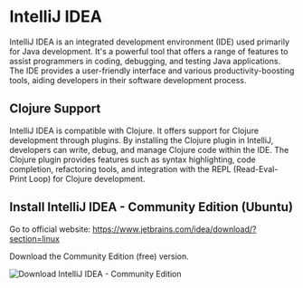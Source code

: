 # IntelliJ IDEA

IntelliJ IDEA is an integrated development environment (IDE) used primarily for Java development. It's a powerful tool that offers a range of features to assist programmers in coding, debugging, and testing Java applications. The IDE provides a user-friendly interface and various productivity-boosting tools, aiding developers in their software development process.

## Clojure Support

IntelliJ IDEA is compatible with Clojure. It offers support for Clojure development through plugins. By installing the Clojure plugin in IntelliJ, developers can write, debug, and manage Clojure code within the IDE. The Clojure plugin provides features such as syntax highlighting, code completion, refactoring tools, and integration with the REPL (Read-Eval-Print Loop) for Clojure development.

## Install IntelliJ IDEA - Community Edition (Ubuntu)

Go to official website: https://www.jetbrains.com/idea/download/?section=linux

Download the Community Edition (free) version.

![Download IntelliJ IDEA - Community Edition](documentation/install_InteliJ/download.gif)